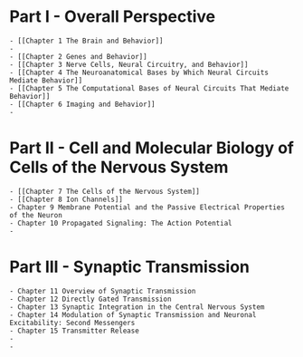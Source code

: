 # Part I - Overall Perspective
	- [[Chapter 1 The Brain and Behavior]]
	-
	- [[Chapter 2 Genes and Behavior]]
	- [[Chapter 3 Nerve Cells, Neural Circuitry, and Behavior]]
	- [[Chapter 4 The Neuroanatomical Bases by Which Neural Circuits Mediate Behavior]]
	- [[Chapter 5 The Computational Bases of Neural Circuits That Mediate Behavior]]
	- [[Chapter 6 Imaging and Behavior]]
	-
# Part II - Cell and Molecular Biology of Cells of the Nervous System
	- [[Chapter 7 The Cells of the Nervous System]]
	- [[Chapter 8 Ion Channels]]
	- Chapter 9 Membrane Potential and the Passive Electrical Properties of the Neuron
	- Chapter 10 Propagated Signaling: The Action Potential
	-
# Part III - Synaptic Transmission
	- Chapter 11 Overview of Synaptic Transmission
	- Chapter 12 Directly Gated Transmission
	- Chapter 13 Synaptic Integration in the Central Nervous System
	- Chapter 14 Modulation of Synaptic Transmission and Neuronal Excitability: Second Messengers
	- Chapter 15 Transmitter Release
	-
	-